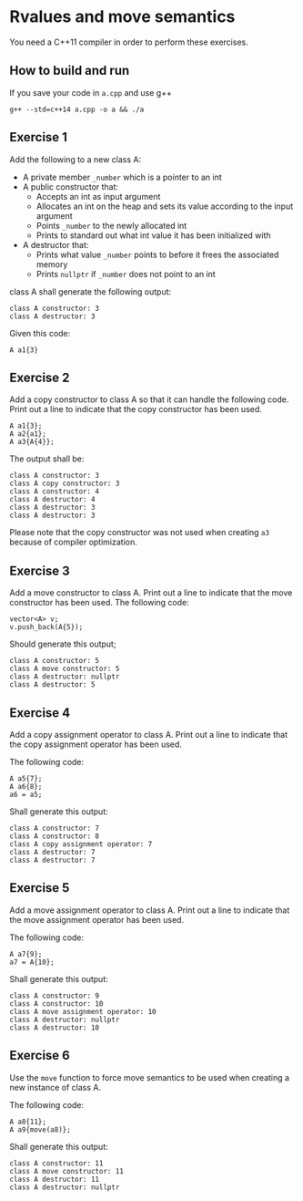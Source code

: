 # Rvalues and move semantics

You need a C++11 compiler in order to perform these exercises.

## How to build and run

If you save your code in `a.cpp` and use g++

    g++ --std=c++14 a.cpp -o a && ./a

## Exercise 1

Add the following to a new class A:

* A private member `_number` which is a pointer to an int
* A public constructor that:
  * Accepts an int as input argument
  * Allocates an int on the heap and sets its value  according to the input argument
  * Points `_number` to the newly allocated int
  * Prints to standard out what int value it has been initialized with
* A destructor that:
  * Prints what value `_number` points to before it frees the associated memory
  * Prints `nullptr` if `_number` does not point to an int

class A shall generate the following output:

    class A constructor: 3
    class A destructor: 3

Given this code:

    A a1{3}

## Exercise 2

Add a copy constructor to class A so that it can handle the following code. Print out a line to indicate that the copy constructor has been used.

    A a1{3};
    A a2{a1};
    A a3{A{4}};

The output shall be:

    class A constructor: 3
    class A copy constructor: 3
    class A constructor: 4
    class A destructor: 4
    class A destructor: 3
    class A destructor: 3

Please note that the copy constructor was not used when creating `a3` because of compiler optimization.

## Exercise 3

Add a move constructor to class A. Print out a line to indicate that the move constructor has been used. The following code:

    vector<A> v;
    v.push_back(A{5});

Should generate this output;

    class A constructor: 5
    class A move constructor: 5
    class A destructor: nullptr
    class A destructor: 5

## Exercise 4

Add a copy assignment operator to class A. Print out a line to indicate that the copy assignment operator has been used.

The following code:

    A a5{7};
    A a6{8};
    a6 = a5;

Shall generate this output:

    class A constructor: 7
    class A constructor: 8
    class A copy assignment operator: 7
    class A destructor: 7
    class A destructor: 7

## Exercise 5

Add a move assignment operator to class A. Print out a line to indicate that the move assignment operator has been used.

The following code:

    A a7{9};
    a7 = A{10};

Shall generate this output:

    class A constructor: 9
    class A constructor: 10
    class A move assignment operator: 10
    class A destructor: nullptr
    class A destructor: 10

## Exercise 6

Use the `move` function to force move semantics to be used when creating a new instance of class A.

The following code:

    A a8{11};
    A a9{move(a8)};

Shall generate this output:

    class A constructor: 11
    class A move constructor: 11
    class A destructor: 11
    class A destructor: nullptr
